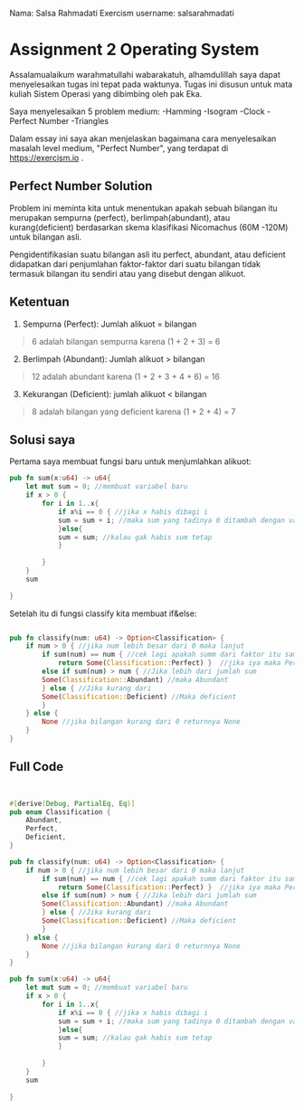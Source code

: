 Nama: Salsa Rahmadati
Exercism username: salsarahmadati

# Assignment 2 Operating System
Assalamualaikum warahmatullahi wabarakatuh, alhamdulillah saya dapat menyelesaikan tugas ini tepat pada waktunya.
Tugas ini disusun untuk mata kuliah Sistem Operasi yang dibimbing oleh pak Eka. 

Saya menyelesaikan 5 problem medium:
-Hamming
-Isogram
-Clock
-Perfect Number
-Triangles

Dalam essay ini saya akan menjelaskan bagaimana cara menyelesaikan masalah level medium, "Perfect Number", yang terdapat di https://exercism.io .




## Perfect Number Solution
Problem ini meminta kita untuk menentukan apakah sebuah bilangan itu merupakan sempurna (perfect), berlimpah(abundant), atau kurang(deficient) berdasarkan skema klasifikasi Nicomachus (60M -120M) untuk bilangan asli.

Pengidentifikasian suatu bilangan asli itu perfect, abundant, atau deficient didapatkan dari penjumlahan faktor-faktor dari suatu bilangan tidak termasuk bilangan itu sendiri atau yang disebut dengan alikuot.


## Ketentuan
1. Sempurna (Perfect): Jumlah alikuot = bilangan
  > 6 adalah bilangan sempurna karena (1 + 2 + 3) = 6
  
2. Berlimpah (Abundant): Jumlah alikuot > bilangan
  > 12 adalah abundant karena (1 + 2 + 3 + 4 + 6) = 16
  
3. Kekurangan (Deficient): jumlah alikuot < bilangan
  > 8 adalah bilangan yang deficient karena (1 + 2 + 4) = 7

## Solusi saya

Pertama saya membuat fungsi baru untuk menjumlahkan alikuot:

```rust
pub fn sum(x:u64) -> u64{
    let mut sum = 0; //membuat variabel baru
    if x > 0 {
        for i in 1..x{
            if x%i == 0 { //jika x habis dibagi i
            sum = sum + i; //maka sum yang tadinya 0 ditambah dengan value dari i
            }else{
            sum = sum; //kalau gak habis sum tetap
            }
            
        }
    }
    sum
    
}
```

Setelah itu di fungsi classify kita membuat if&else:

```rust

pub fn classify(num: u64) -> Option<Classification> {
    if num > 0 { //jika num lebih besar dari 0 maka lanjut 
        if sum(num) == num { //cek lagi apakah summ dari faktor itu sama 
            return Some(Classification::Perfect) }  //jika iya maka Perfect
        else if sum(num) > num { //Jika lebih dari jumlah sum
        Some(Classification::Abundant) //maka Abundant
        } else { //Jika kurang dari
        Some(Classification::Deficient) //Maka deficient
        }
    } else {
        None //jika bilangan kurang dari 0 returnnya None
    }
}
```

## Full Code

```rust


#[derive(Debug, PartialEq, Eq)]
pub enum Classification {
    Abundant,
    Perfect,
    Deficient,
}

pub fn classify(num: u64) -> Option<Classification> {
    if num > 0 { //jika num lebih besar dari 0 maka lanjut 
        if sum(num) == num { //cek lagi apakah summ dari faktor itu sama 
            return Some(Classification::Perfect) }  //jika iya maka Perfect
        else if sum(num) > num { //Jika lebih dari jumlah sum
        Some(Classification::Abundant) //maka Abundant
        } else { //Jika kurang dari
        Some(Classification::Deficient) //Maka deficient
        }
    } else {
        None //jika bilangan kurang dari 0 returnnya None
    }
}

pub fn sum(x:u64) -> u64{
    let mut sum = 0; //membuat variabel baru
    if x > 0 {
        for i in 1..x{
            if x%i == 0 { //jika x habis dibagi i
            sum = sum + i; //maka sum yang tadinya 0 ditambah dengan value dari i
            }else{
            sum = sum; //kalau gak habis sum tetap
            }
            
        }
    }
    sum
    
}
```



 

